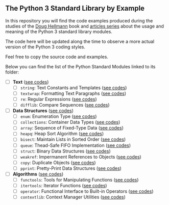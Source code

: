 ## The Python 3 Standard Library by Example

In this repository you will find the code examples produced during the studies 
of the [Doug Hellmann]() book and [articles series]() about the usage and 
meaning of the Python 3 standard library modules.

The code here will be updated along the time to observe a more actual version 
of the Python 3 coding styles.

Feel free to copy the source code and examples.

Below you can find the list of the Python Standard Modules linked to its folder:

- [ ] **Text** ([see codes](./Text/))
  - [ ] `string`: Text Constants and Templates ([see codes](./Text/__string/))
  - [ ] `textwrap`: Formatting Text Paragraphs ([see codes](./Text/__textwrap/))
  - [ ] `re`: Regular Expressions ([see codes](./Text/__re/))
  - [ ] `difflib`: Compare Sequences ([see codes](./Text/__difflib/))
- [ ] **Data Structures** ([see codes](./Data_Structures/))
  - [ ] `enum`: Enumeration Type ([see codes](./Data_Structures/__enum/))
  - [ ] `collections`: Container Data Types ([see codes](./Data_Structures/__collections/))
  - [ ] `array`: Sequence of Fixed-Type Data ([see codes](./Data_Structures/__array/))
  - [ ] `heapq`: Heap Sort Algorithm ([see codes](./Data_Structures/__heapq/))
  - [ ] `bisect`: Maintain Lists in Sorted Order ([see codes](./Data_Structures/__bisect/))
  - [ ] `queue`: Thead-Safe FIFO Implementation ([see codes](./Data_Structures/__queue/))
  - [ ] `struct`: Binary Data Structures ([see codes](./Data_Structures/__struct/))
  - [ ] `weakref`: Impermanent References to Objects ([see codes](./Data_Structures/__weakref/))
  - [ ] `copy`: Duplicate Objects ([see codes](./Data_Structures/__copy/))
  - [ ] `pprint`: Pretty-Print Data Structures ([see codes](./Data_Structures/__pprint/))
- [ ] **Algorithms** ([see codes](./Algorithms/))
  - [ ] `functools`: Tools for Manipulating Functions ([see codes](./Algorithms/__functools/))
  - [ ] `itertools`: Iterator Functions ([see codes](./Algorithms/__itertools/))
  - [ ] `operator`: Functional Interface to Built-in Operators ([see codes](./Algorithms/__operator/))
  - [ ] `contextlib`: Context Manager Utilities ([see codes](./Algorithms/__contextlib/))